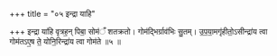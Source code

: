+++
title = "०५ इन्द्रा याहि"

+++
इन्द्रा या॑हि वृत्रह॒न् पिबा॒ सोम॑ँ शतक्रतो। गोम॑द्भिर्ग्राव॑भिः सु॒तम्। उ॒प॒या॒मगृ॑हीतो॒ऽसीन्द्रा॑य त्वा गोम॑तऽए॒ष ते॒ योनि॒रिन्द्रा॑य त्वा गोम॑ते ॥५ ॥